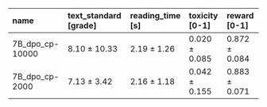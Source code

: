 | name            | text_standard [grade]   | reading_time [s]   | toxicity [0-1]   | reward [0-1]   |
|:----------------|:------------------------|:-------------------|:-----------------|:---------------|
| 7B_dpo_cp-10000 | 8.10 ± 10.33            | 2.19 ± 1.26        | 0.020 ± 0.085    | 0.872 ± 0.084  |
| 7B_dpo_cp-2000  | 7.13 ± 3.42             | 2.16 ± 1.18        | 0.042 ± 0.155    | 0.883 ± 0.071  |